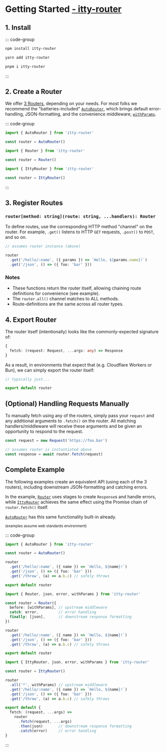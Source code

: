 # Getting Started <u>- itty-router</u>

## 1. Install

::: code-group

```bash [npm]
npm install itty-router
```

```bash [yarn]
yarn add itty-router
```

```bash [pnpm]
pnpm i itty-router
```

:::

## 2. Create a Router

We offer [3 Routers](/itty-router/routers/), depending on your needs.  For most folks we recommend the "batteries-included" [`AutoRouter`](/itty-router/routers/autorouter), which brings default error-handling, JSON-formatting, and the convenience middleware, [`withParams`](/itty-router/middleware/withparams).

::: code-group

```ts [AutoRouter]
import { AutoRouter } from 'itty-router'

const router = AutoRouter()
```

```ts [Router]
import { Router } from 'itty-router'

const router = Router()
```

```ts [IttyRouter]
import { IttyRouter } from 'itty-router'

const router = IttyRouter()
```

:::

## 3. Register Routes
### `router[method: string](route: string, ...handlers): Router`

To define routes, use the corresponding HTTP method "channel" on the router. For example, `.get()` listens to HTTP `GET` requests, `.post()` to `POST`, and so on. 

```ts
// assumes router instance (above)

router
  .get('/hello/:name', ({ params }) => `Hello, ${params.name}!`)
  .get('/json', () => ({ foo: 'bar' }))
```

### Notes
- These functions return the router itself, allowing chaining route definitions for convenience (see example).
- The `router.all()` channel matches to ALL methods.
- Route-definitions are the same across all router types.
<!-- 
## 4. Handle Requests
### `router.fetch(request: IRequest, ...args): Promise<any>`
The `router.fetch` method takes a Request-like argument and any additional arguments - then passes them to any matching routes.  This process occurs in a linear loop until *anything at all is returned, from any handler/middleware*, or the routes are exhausted (without a return).
```ts
// assumes instantiated router (above)

const response = await router.fetch(new Request('https://foo.bar'))
``` -->

<!-- 
## 5. (optional) Transform responses

While you can certainly return a valid `Response` using each route-handler, usually it's more convenient to process them all at once, at the end.  This is also how you would add [CORS](/itty-router/cors) headers to existing `Response` objects.

::: code-group
```ts [AutoRouter]
import { AutoRouter } from 'itty-router'

const router = AutoRouter()

// catches errors and responds as JSON
await router.fetch(request)
```

```ts [Router]
import { Router, error, json } from 'itty-router'

// add transformers to Router stages
const router = Router({
  catch: error,
  finally: [json],
})

// catches errors and responds as JSON
await router.fetch(request)
```

```ts [IttyRouter/manual]
import { error, json } from 'itty-router'

await router
        .fetch(request)
        .then(json)     // turn any raw objects into JSON Response
        .catch(error)   // Response from thrown Error/StatusError.
```
::: -->

## 4. Export Router
The router itself (intentionally) looks like the commonly-expected signature of:

```ts
{ 
  fetch: (request: Request, ...args: any) => Response
}
```
 
As a result, in environments that expect that (e.g. Cloudflare Workers or Bun), we can simply export the router itself:

```ts
// typically just...

export default router
```

## (Optional) Handling Requests Manually

To manually fetch using any of the routers, simply pass your `request` and any additional arguments to `.fetch()` on the router.  All matching handlers/middleware will receive these arguments and be given an opportunity to respond to the request.

```ts
const request = new Request('https://foo.bar')

// assumes router is instantiated above
const response = await router.fetch(request)
```

## Complete Example

The following examples create an equivalent API (using each of the 3 routers), including downstream JSON-formatting and catching errors. 

In the example, [`Router`](/itty-router/routers/router) uses stages to create `Response`s and handle errors, while [`IttyRouter`](/itty-router/routers/ittyrouter) achieves the same effect using the Promise chain of `router.fetch()` itself. 

[`AutoRouter`](/itty-router/routers/autorouter) has this same functionality built-in already.

<small>(examples assume web standards environment)</small>

::: code-group
```ts [AutoRouter]
import { AutoRouter } from 'itty-router'

const router = AutoRouter()

router
  .get('/hello/:name', ({ name }) => `Hello, ${name}!`)
  .get('/json', () => ({ foo: 'bar' }))
  .get('/throw', (a) => a.b.c) // safely throws

export default router
```

```ts [Router]
import { Router, json, error, withParams } from 'itty-router'

const router = Router({
  before: [withParams], // upstream middleware
  catch: error,         // error handling
  finally: [json],      // downstream response formatting
})

router
  .get('/hello/:name', ({ name }) => `Hello, ${name}!`)
  .get('/json', () => ({ foo: 'bar' }))
  .get('/throw', (a) => a.b.c) // safely throws

export default router
```

```ts [IttyRouter]
import { IttyRouter, json, error, withParams } from 'itty-router'

const router = IttyRouter()

router
  .all('*', withParams) // upstream middleware
  .get('/hello/:name', ({ name }) => `Hello, ${name}!`)
  .get('/json', () => ({ foo: 'bar' }))
  .get('/throw', (a) => a.b.c) // safely throws

export default {
  fetch: (request, ...args) => 
    router
      .fetch(request, ...args)
      .then(json)       // downstream response formatting
      .catch(error)     // error handling
}
```
:::
